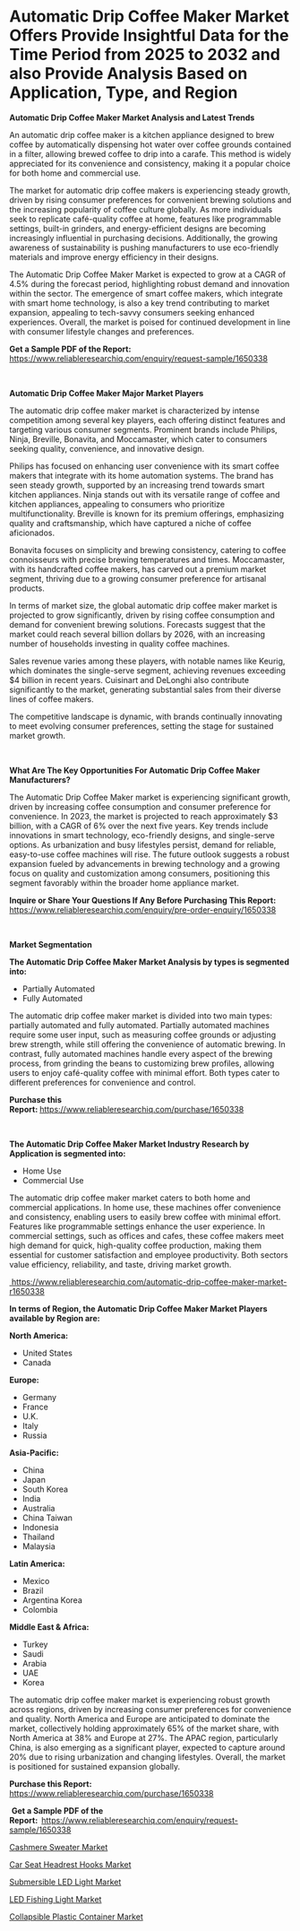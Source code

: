 <p><h1>Automatic Drip Coffee Maker Market Offers Provide Insightful Data for the Time Period from 2025 to 2032 and also Provide Analysis Based on Application, Type, and Region</h1></p><p><strong>Automatic Drip Coffee Maker Market Analysis and Latest Trends</strong></p>
<p><p>An automatic drip coffee maker is a kitchen appliance designed to brew coffee by automatically dispensing hot water over coffee grounds contained in a filter, allowing brewed coffee to drip into a carafe. This method is widely appreciated for its convenience and consistency, making it a popular choice for both home and commercial use. </p><p>The market for automatic drip coffee makers is experiencing steady growth, driven by rising consumer preferences for convenient brewing solutions and the increasing popularity of coffee culture globally. As more individuals seek to replicate café-quality coffee at home, features like programmable settings, built-in grinders, and energy-efficient designs are becoming increasingly influential in purchasing decisions. Additionally, the growing awareness of sustainability is pushing manufacturers to use eco-friendly materials and improve energy efficiency in their designs.</p><p>The Automatic Drip Coffee Maker Market is expected to grow at a CAGR of 4.5% during the forecast period, highlighting robust demand and innovation within the sector. The emergence of smart coffee makers, which integrate with smart home technology, is also a key trend contributing to market expansion, appealing to tech-savvy consumers seeking enhanced experiences. Overall, the market is poised for continued development in line with consumer lifestyle changes and preferences.</p></p>
<p><strong>Get a Sample PDF of the Report:&nbsp;</strong> <a href="https://www.reliableresearchiq.com/enquiry/request-sample/1650338?utm_campaign=1870&utm_medium=2&utm_source=Github&utm_content=ia&utm_term=04042025&utm_id=automatic-drip-coffee-maker">https://www.reliableresearchiq.com/enquiry/request-sample/1650338</a></p>
<p>&nbsp;</p>
<p><strong>Automatic Drip Coffee Maker Major Market Players</strong></p>
<p><p>The automatic drip coffee maker market is characterized by intense competition among several key players, each offering distinct features and targeting various consumer segments. Prominent brands include Philips, Ninja, Breville, Bonavita, and Moccamaster, which cater to consumers seeking quality, convenience, and innovative design.</p><p>Philips has focused on enhancing user convenience with its smart coffee makers that integrate with its home automation systems. The brand has seen steady growth, supported by an increasing trend towards smart kitchen appliances. Ninja stands out with its versatile range of coffee and kitchen appliances, appealing to consumers who prioritize multifunctionality. Breville is known for its premium offerings, emphasizing quality and craftsmanship, which have captured a niche of coffee aficionados.</p><p>Bonavita focuses on simplicity and brewing consistency, catering to coffee connoisseurs with precise brewing temperatures and times. Moccamaster, with its handcrafted coffee makers, has carved out a premium market segment, thriving due to a growing consumer preference for artisanal products.</p><p>In terms of market size, the global automatic drip coffee maker market is projected to grow significantly, driven by rising coffee consumption and demand for convenient brewing solutions. Forecasts suggest that the market could reach several billion dollars by 2026, with an increasing number of households investing in quality coffee machines.</p><p>Sales revenue varies among these players, with notable names like Keurig, which dominates the single-serve segment, achieving revenues exceeding $4 billion in recent years. Cuisinart and DeLonghi also contribute significantly to the market, generating substantial sales from their diverse lines of coffee makers.</p><p>The competitive landscape is dynamic, with brands continually innovating to meet evolving consumer preferences, setting the stage for sustained market growth.</p></p>
<p>&nbsp;</p>
<p><strong>What Are The Key Opportunities For Automatic Drip Coffee Maker Manufacturers?</strong></p>
<p><p>The Automatic Drip Coffee Maker market is experiencing significant growth, driven by increasing coffee consumption and consumer preference for convenience. In 2023, the market is projected to reach approximately $3 billion, with a CAGR of 6% over the next five years. Key trends include innovations in smart technology, eco-friendly designs, and single-serve options. As urbanization and busy lifestyles persist, demand for reliable, easy-to-use coffee machines will rise. The future outlook suggests a robust expansion fueled by advancements in brewing technology and a growing focus on quality and customization among consumers, positioning this segment favorably within the broader home appliance market.</p></p>
<p><strong>Inquire or Share Your Questions If Any Before Purchasing This Report:</strong> <a href="https://www.reliableresearchiq.com/enquiry/pre-order-enquiry/1650338?utm_campaign=1870&utm_medium=2&utm_source=Github&utm_content=ia&utm_term=04042025&utm_id=automatic-drip-coffee-maker">https://www.reliableresearchiq.com/enquiry/pre-order-enquiry/1650338</a></p>
<p>&nbsp;</p>
<p><strong>Market Segmentation</strong></p>
<p><strong>The Automatic Drip Coffee Maker Market Analysis by types is segmented into:</strong></p>
<p><ul><li>Partially Automated</li><li>Fully Automated</li></ul></p>
<p><p>The automatic drip coffee maker market is divided into two main types: partially automated and fully automated. Partially automated machines require some user input, such as measuring coffee grounds or adjusting brew strength, while still offering the convenience of automatic brewing. In contrast, fully automated machines handle every aspect of the brewing process, from grinding the beans to customizing brew profiles, allowing users to enjoy café-quality coffee with minimal effort. Both types cater to different preferences for convenience and control.</p></p>
<p><strong>Purchase this Report:&nbsp;</strong><a href="https://www.reliableresearchiq.com/purchase/1650338?utm_campaign=1870&utm_medium=2&utm_source=Github&utm_content=ia&utm_term=04042025&utm_id=automatic-drip-coffee-maker">https://www.reliableresearchiq.com/purchase/1650338</a></p>
<p>&nbsp;</p>
<p><strong>The Automatic Drip Coffee Maker Market Industry Research by Application is segmented into:</strong></p>
<p><ul><li>Home Use</li><li>Commercial Use</li></ul></p>
<p><p>The automatic drip coffee maker market caters to both home and commercial applications. In home use, these machines offer convenience and consistency, enabling users to easily brew coffee with minimal effort. Features like programmable settings enhance the user experience. In commercial settings, such as offices and cafes, these coffee makers meet high demand for quick, high-quality coffee production, making them essential for customer satisfaction and employee productivity. Both sectors value efficiency, reliability, and taste, driving market growth.</p></p>
<p><a href="https://www.reliableresearchiq.com/automatic-drip-coffee-maker-market-r1650338?utm_campaign=1870&utm_medium=2&utm_source=Github&utm_content=ia&utm_term=04042025&utm_id=automatic-drip-coffee-maker">&nbsp;https://www.reliableresearchiq.com/automatic-drip-coffee-maker-market-r1650338</a></p>
<p><strong>In terms of Region, the Automatic Drip Coffee Maker Market Players available by Region are:</strong></p>
<p>
    <p> <strong> North America: </strong>
        <ul>
            <li>United States</li>
            <li>Canada</li>
        </ul>
        </p> 
    <p> <strong> Europe: </strong>
        <ul>
            <li>Germany</li>
            <li>France</li>
            <li>U.K.</li>
            <li>Italy</li>
            <li>Russia</li>
        </ul>
        </p> 
    <p> <strong> Asia-Pacific: </strong>
        <ul>
            <li>China</li>
            <li>Japan</li>
            <li>South Korea</li>
            <li>India</li>
            <li>Australia</li>
            <li>China Taiwan</li>
            <li>Indonesia</li>
            <li>Thailand</li>
            <li>Malaysia</li>
        </ul>
        </p> 
    <p> <strong> Latin America: </strong>
        <ul>
            <li>Mexico</li>
            <li>Brazil</li>
            <li>Argentina Korea</li>
            <li>Colombia</li>
        </ul>
        </p> 
    <p> <strong> Middle East & Africa: </strong>
        <ul>
            <li>Turkey</li>
            <li>Saudi</li>
            <li>Arabia</li>
            <li>UAE</li>
            <li>Korea</li>
        </ul>
    </p>
    </p>
<p><p>The automatic drip coffee maker market is experiencing robust growth across regions, driven by increasing consumer preferences for convenience and quality. North America and Europe are anticipated to dominate the market, collectively holding approximately 65% of the market share, with North America at 38% and Europe at 27%. The APAC region, particularly China, is also emerging as a significant player, expected to capture around 20% due to rising urbanization and changing lifestyles. Overall, the market is positioned for sustained expansion globally.</p></p>
<p><strong>Purchase this Report: </strong><a href="https://www.reliableresearchiq.com/purchase/1650338?utm_campaign=1870&utm_medium=2&utm_source=Github&utm_content=ia&utm_term=04042025&utm_id=automatic-drip-coffee-maker">https://www.reliableresearchiq.com/purchase/1650338</a></p>
<p>&nbsp;<strong>Get a Sample PDF of the Report:&nbsp;&nbsp;</strong><a href="https://www.reliableresearchiq.com/enquiry/request-sample/1650338?utm_campaign=1870&utm_medium=2&utm_source=Github&utm_content=ia&utm_term=04042025&utm_id=automatic-drip-coffee-maker">https://www.reliableresearchiq.com/enquiry/request-sample/1650338</a></p>
<p><strong></strong></p>
<p><p><a href="https://github.com/denighoylen1/Market-Research-Report-List-1/blob/main/cashmere-sweater-market.md?utm_campaign=1870&utm_medium=2&utm_source=Github&utm_content=ia&utm_term=04042025&utm_id=automatic-drip-coffee-maker">Cashmere Sweater Market</a></p><p><a href="https://github.com/marteyfito9/Market-Research-Report-List-1/blob/main/car-seat-headrest-hooks-market.md?utm_campaign=1870&utm_medium=2&utm_source=Github&utm_content=ia&utm_term=04042025&utm_id=automatic-drip-coffee-maker">Car Seat Headrest Hooks Market</a></p><p><a href="https://github.com/tornapruttuz/Market-Research-Report-List-1/blob/main/submersible-led-light-market.md?utm_campaign=1870&utm_medium=2&utm_source=Github&utm_content=ia&utm_term=04042025&utm_id=automatic-drip-coffee-maker">Submersible LED Light Market</a></p><p><a href="https://github.com/saguegrody74/Market-Research-Report-List-1/blob/main/led-fishing-light-market.md?utm_campaign=1870&utm_medium=2&utm_source=Github&utm_content=ia&utm_term=04042025&utm_id=automatic-drip-coffee-maker">LED Fishing Light Market</a></p><p><a href="https://github.com/yuukoleuda/Market-Research-Report-List-1/blob/main/collapsible-plastic-container-market.md?utm_campaign=1870&utm_medium=2&utm_source=Github&utm_content=ia&utm_term=04042025&utm_id=automatic-drip-coffee-maker">Collapsible Plastic Container Market</a></p></p>